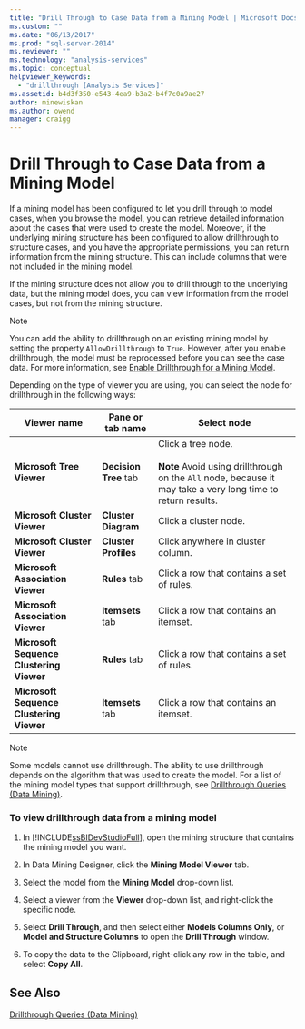 ```yaml
---
title: "Drill Through to Case Data from a Mining Model | Microsoft Docs"
ms.custom: ""
ms.date: "06/13/2017"
ms.prod: "sql-server-2014"
ms.reviewer: ""
ms.technology: "analysis-services"
ms.topic: conceptual
helpviewer_keywords: 
  - "drillthrough [Analysis Services]"
ms.assetid: b4d3f350-e543-4ea9-b3a2-b4f7c0a9ae27
author: minewiskan
ms.author: owend
manager: craigg
---
```

# Drill Through to Case Data from a Mining Model
  If a mining model has been configured to let you drill through to model cases, when you browse the model, you can retrieve detailed information about the cases that were used to create the model. Moreover, if the underlying mining structure has been configured to allow drillthrough to structure cases, and you have the appropriate permissions, you can return information from the mining structure. This can include columns that were not included in the mining model.  
  
 If the mining structure does not allow you to drill through to the underlying data, but the mining model does, you can view information from the model cases, but not from the mining structure.  
  
> [!NOTE]  
>  You can add the ability to drillthrough on an existing mining model by setting the property `AllowDrillthrough` to `True`. However, after you enable drillthrough, the model must be reprocessed before you can see the case data. For more information, see [Enable Drillthrough for a Mining Model](enable-drillthrough-for-a-mining-model.md).  
  
 Depending on the type of viewer you are using, you can select the node for drillthrough in the following ways:  
  
|Viewer name|Pane or tab name|Select node|  
|-----------------|----------------------|-----------------|  
|**Microsoft Tree Viewer**|**Decision Tree** tab|Click a tree node.<br /><br /> **Note** Avoid using drillthrough on the `All` node, because it may take a very long time to return results.|  
|**Microsoft Cluster Viewer**|**Cluster Diagram**|Click a cluster node.|  
|**Microsoft Cluster Viewer**|**Cluster Profiles**|Click anywhere in cluster column.|  
|**Microsoft Association Viewer**|**Rules** tab|Click a row that contains a set of rules.|  
|**Microsoft Association Viewer**|**Itemsets** tab|Click a row that contains an itemset.|  
|**Microsoft Sequence Clustering Viewer**|**Rules** tab|Click a row that contains a set of rules.|  
|**Microsoft Sequence Clustering Viewer**|**Itemsets** tab|Click a row that contains an itemset.|  
  
> [!NOTE]  
>  Some models cannot use drillthrough. The ability to use drillthrough depends on the algorithm that was used to create the model. For a list of the mining model types that support drillthrough, see [Drillthrough Queries &#40;Data Mining&#41;](drillthrough-queries-data-mining.md).  
  
### To view drillthrough data from a mining model  
  
1.  In [!INCLUDE[ssBIDevStudioFull](../../includes/ssbidevstudiofull-md.md)], open the mining structure that contains the mining model you want.  
  
2.  In Data Mining Designer, click the **Mining Model Viewer** tab.  
  
3.  Select the model from the **Mining Model** drop-down list.  
  
4.  Select a viewer from the **Viewer** drop-down list, and right-click the specific node.  
  
5.  Select **Drill Through**, and then select either **Models Columns Only**, or **Model and Structure Columns** to open the **Drill Through** window.  
  
6.  To copy the data to the Clipboard, right-click any row in the table, and select **Copy All**.  
  
## See Also  
 [Drillthrough Queries &#40;Data Mining&#41;](drillthrough-queries-data-mining.md)  
  
  
